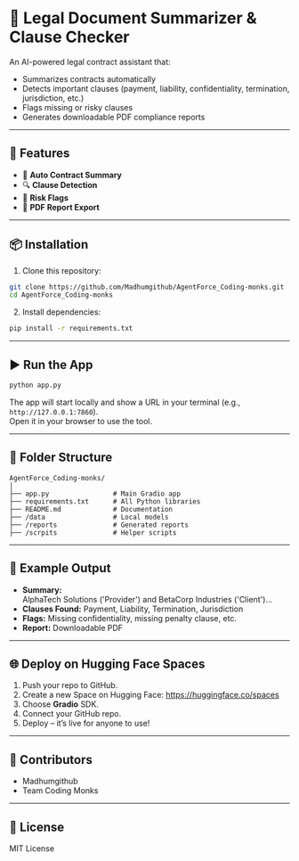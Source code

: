 # 📝 Legal Document Summarizer & Clause Checker

An AI-powered legal contract assistant that:
- Summarizes contracts automatically
- Detects important clauses (payment, liability, confidentiality, termination, jurisdiction, etc.)
- Flags missing or risky clauses
- Generates downloadable PDF compliance reports

---

## 🚀 Features
- 📄 **Auto Contract Summary**
- 🔍 **Clause Detection**
- 🚩 **Risk Flags**
- 📑 **PDF Report Export**

---

## 📦 Installation

1. Clone this repository:
```bash
git clone https://github.com/Madhumgithub/AgentForce_Coding-monks.git
cd AgentForce_Coding-monks
```

2. Install dependencies:
```bash
pip install -r requirements.txt
```

---

## ▶️ Run the App

```bash
python app.py
```

The app will start locally and show a URL in your terminal (e.g., `http://127.0.0.1:7860`).  
Open it in your browser to use the tool.

---

## 📂 Folder Structure
```
AgentForce_Coding-monks/
│
├── app.py                # Main Gradio app
├── requirements.txt      # All Python libraries
├── README.md             # Documentation
├── /data                 # Local models
├── /reports              # Generated reports
├── /scrpits              # Helper scripts            
```

---

## 📄 Example Output

- **Summary:**  
  AlphaTech Solutions ('Provider') and BetaCorp Industries ('Client')...  
- **Clauses Found:** Payment, Liability, Termination, Jurisdiction  
- **Flags:** Missing confidentiality, missing penalty clause, etc.  
- **Report:** Downloadable PDF

---

## 🌐 Deploy on Hugging Face Spaces

1. Push your repo to GitHub.  
2. Create a new Space on Hugging Face: https://huggingface.co/spaces  
3. Choose **Gradio** SDK.  
4. Connect your GitHub repo.  
5. Deploy – it’s live for anyone to use!

---

## 👥 Contributors
- Madhumgithub
- Team Coding Monks

---

## 📜 License
MIT License
